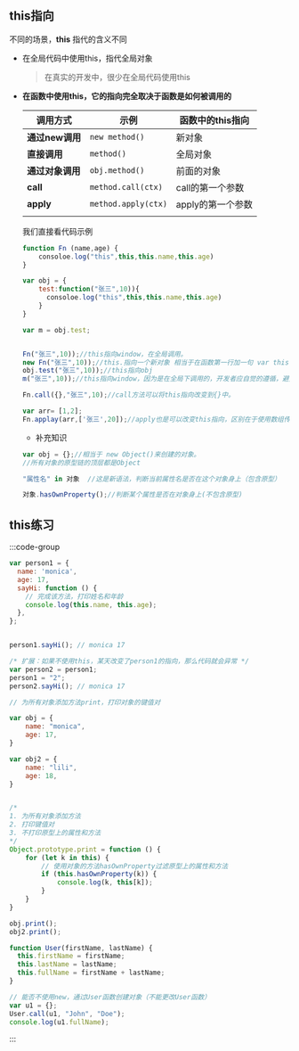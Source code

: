 ## this指向

不同的场景，**this** 指代的含义不同

- 在全局代码中使用this，指代全局对象

  > 在真实的开发中，很少在全局代码使用this

- **在函数中使用this，它的指向完全取决于函数是如何被调用的**

  | 调用方式         | 示例                | 函数中的this指向  |
  | ---------------- | ------------------- | ----------------- |
  | **通过new调用**  | `new method()`      | 新对象            |
  | **直接调用**     | `method()`          | 全局对象          |
  | **通过对象调用** | `obj.method()`      | 前面的对象        |
  | **call**         | `method.call(ctx)`  | call的第一个参数  |
  | **apply**        | `method.apply(ctx)` | apply的第一个参数 |
  |                  |                     |                   |

  我们直接看代码示例
  ```js
  function Fn (name,age) {
      consoloe.log("this",this,this.name,this.age)
  }
  
  var obj = {
      test:function("张三",10)){
   		consoloe.log("this",this,this.name,this.age)
      }
  }
  
  var m = obj.test;
  
  
  Fn("张三",10));//this指向window，在全局调用。
  new Fn("张三",10));//this.指向一个新对象 相当于在函数第一行加一句 var this = {};
  obj.test("张三",10));//this指向obj
  m("张三",10));//this指向window，因为是在全局下调用的，开发者应自觉的遵循，避免出现这种骚操作
  
  Fn.call({},"张三",10);//call方法可以将this指向改变到{}中。
  
  var arr= [1,2]; 
  Fn.applay(arr,['张三',20]);//apply也是可以改变this指向，区别在于使用数组传递参数，这里的this就指向了arr
  ```

  * 补充知识

  ```js
  var obj = {};//相当于 new Object()来创建的对象。
  //所有对象的原型链的顶层都是Object
  
  "属性名" in 对象  //这是新语法，判断当前属性名是否在这个对象身上（包含原型）
  
  对象.hasOwnProperty();//判断某个属性是否在对象身上(不包含原型)
  ```


## this练习
:::code-group
```js
var person1 = {
  name: 'monica',
  age: 17,
  sayHi: function () {
    // 完成该方法，打印姓名和年龄
    console.log(this.name, this.age);
  },
};


person1.sayHi(); // monica 17

/* 扩展：如果不使用this，某天改变了person1的指向，那么代码就会异常 */
var person2 = person1;
person1 = "2";
person2.sayHi(); // monica 17
```

```js
// 为所有对象添加方法print，打印对象的键值对

var obj = {
    name: "monica",
    age: 17,
}

var obj2 = {
    name: "lili",
    age: 18,
}


/* 
1. 为所有对象添加方法
2. 打印键值对
3. 不打印原型上的属性和方法
*/
Object.prototype.print = function () {
    for (let k in this) {
        // 使用对象的方法hasOwnProperty过滤原型上的属性和方法
        if (this.hasOwnProperty(k)) {
            console.log(k, this[k]);
        }
    }
}

obj.print();
obj2.print();
```

```js
function User(firstName, lastName) {
  this.firstName = firstName;
  this.lastName = lastName;
  this.fullName = firstName + lastName;
}

// 能否不使用new，通过User函数创建对象（不能更改User函数）
var u1 = {};
User.call(u1, "John", "Doe");
console.log(u1.fullName);
```
:::